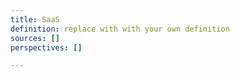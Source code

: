 ```yaml
---
title: SaaS
definition: replace with with your own definition
sources: []
perspectives: []

---
```

